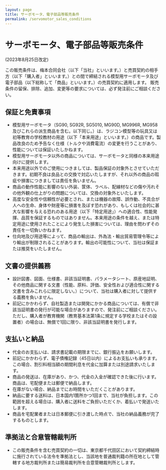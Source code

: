 ```yaml
---
layout: page
title: サーボモータ、電子部品等販売条件
permalink: /servomotor_sales_conditions
---
```



# サーボモータ、電子部品等販売条件

(2023年8月25日改定)

この販売条件は、梅本合同会社（以下「当社」といいます。）と売買契約の相手方（以下「購入者」といいます。）との間で締結される模型用サーボモータ及び電子部品（以下総称して「商品」といいます。）の売買契約に適用します。
販売条件の留保、排除、追加、変更等の要求については、必ず発注前にご相談ください。

## 保証と免責事項
* 模型用サーボモータ（SG90, SG92R, SG5010, MG90D, MG996R, MG958及びこれらの派生商品を含む。以下同じ。）は、ラジコン模型等の玩具又は初等教育の学校教材の用途（以下「本来用途」といいます。）の商品です。製品改良のため予告なく仕様（トルクや消費電流）の変更を行うことがあり、性能については保証いたしかねます。
* 模型用サーボモータ以外の商品については、サーボモータと同様の本来用途向けに提供します。
* 本来用途以外でのご使用につきましては、製品保証の対象外とさせていただきます。初期不良は良品との交換で対応いたしますが、それ以外の商品の瑕疵や損害につきましては責任を負いません。
* 商品の動作性能に影響のない外装、筐体、ラベル、配線材などの傷や汚れその他外観の仕上がりの問題については、交換の対象外といたします。
* 高度な安全性や信頼性が必要とされ、または機器の故障、誤作動、不具合が人への生命、身体や財産等に損害を及ぼす恐れがあり、もしくは社会的に甚大な影響を与える恐れのある用途（以下「特定用途」）への適合性、性能発揮、品質を保証するものではありません。本来用途の条件を越え、または特定用途に使用されたことにより発生した損害については、理由を問わずその責任を一切負いかねます。
* 仕向地及び用途等によって、商品の輸出は、外為法・輸出貿易管理令等により輸出が制限されることがあります。輸出の可能性について、当社は保証または推奨をいたしません。

## 文書の提供義務
* 設計図書、図面、仕様書、非該当証明書、パラメータシート、原産地証明、その他商品に関する文書（性能、原料、評価、安全性および適合性に関する文書を含みこれらに限定しない。）について、当社は購入者に対して提供する義務を負いません。
* 前記にかかわらず、自社製造または開発にかかる商品については、有償で非該当証明書の発行が可能な場合がありますので、発注前にご相談ください。ただし、購入者が教育機関（教育基本法第1条に規定する学校またはその設置者）の場合は、無償で1回に限り、非該当証明書を発行します。
  
## 支払いと納品
* 代金のお支払いは、請求書記載の期限までに、銀行振込をお願いします。
* 前記にかかわらず、電子債権記録（45日以内）によるお支払いも承ります。この場合、割引料相当額の期間利息を代金に加算または別途請求いたします。
* 商品の発送は、在庫があり、かつ、代金の入金が確認できた後に行います。商品は、宅配便または郵便で納品します。
* 在庫がない場合、納品までにお時間をいただくことがあります。
* 納品に要する送料は、日本国内1箇所かつ1回まで、当社が負担します。この範囲を超える場合は、購入者に送料をご負担いただくか、着払いで発送いたします。
* 商品を宅配業者または日本郵便に引き渡した時点で、当社の納品義務が完了するものとします。

## 準拠法と合意管轄裁判所
* この販売条件を含む売買契約の一切は、東京都千代田区において契約締結時に施行されている法令を準拠法とし、当該地を普通裁判籍の所在地として管轄する地方裁判所または簡易裁判所を合意管轄裁判所とします。
